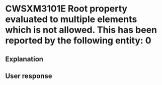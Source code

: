 # CWSXM3101E Root property evaluated to multiple elements which is not allowed. This has been reported by the following entity: 0

## Explanation

## User response